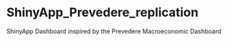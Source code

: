 # ShinyApp_Prevedere_replication
 ShinyApp Dashboard inspired by the Prevedere Macroeconomic Dashboard
